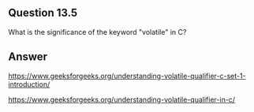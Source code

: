 ## Question 13.5

What is the significance of the keyword "volatile" in C?

## Answer

https://www.geeksforgeeks.org/understanding-volatile-qualifier-c-set-1-introduction/

https://www.geeksforgeeks.org/understanding-volatile-qualifier-in-c/